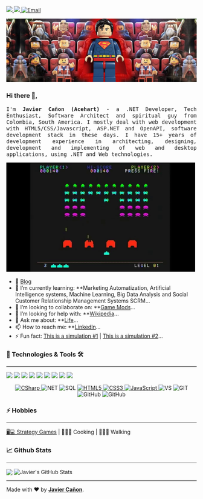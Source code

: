 <p>
  <a target="_blank" href="https://javiercanon.com">
    <img src="https://img.shields.io/badge/Website-javiercanon.com-informational?style=for-the-badge&logo=github&logoColor=white" />
  </a>
  <a target="_blank" href="https://twitter.com/JavierCanon">
    <img src="https://img.shields.io/badge/Twitter%20-%231DA1F2.svg?&style=for-the-badge&logo=Twitter&logoColor=white" />
  </a>
  <a target="_blank" href="mailto:javier@javiercanon.com">
    <img alt="Email" src="https://img.shields.io/badge/Email-0078D4.svg?&style=for-the-badge&logo=Microsoft-Outlook&logoColor=white" />
  </a>
</p>
  
![JavierCanon](Javier-Canon-Top-Banner-1500x500.jpg)

### Hi there 👋,
<p align="justify">
  <samp>I'm <b>Javier Cañon (Acehart)</b> - a .NET Developer, Tech Enthusiast, Software Architect and spiritual guy from Colombia, South America. I mostly deal with web development with HTML5/CSS/Javascript, ASP.NET and OpenAPI, software development stack in these days. I have 15+ years of development experience in architecting, designing,  development and implementing of web and desktop applications, using .NET and Web technologies.
  </samp>
  <br/>
</p>

![Space Invaders Machine](original-space-invaders-game-machine.gif)

- 🔭 [Blog](https://javiercanon.com/)
- 🌱 I’m currently learning: **Marketing Automatization, Artificial Intelligence systems, Machine Learning, Big Data Analysis and Social Customer Relationship Management Systems SCRM...
- 👯 I’m looking to collaborate on: **[Game Mods](https://steamcommunity.com/id/acehart/myworkshopfiles/)...
- 🤔 I’m looking for help with: **[Wikipedia](https://es.wikipedia.org/wiki/Usuario:Acehart)...
- 💬 Ask me about: **[Life](https://www.javiercanon.com/p/acerca-de-javier-canon.html)...
- 📫 How to reach me: **[LinkedIn](https://www.linkedin.com/in/javiercanonr/)...
- ⚡ Fun fact:  [This is a simulation #1](https://www.youtube.com/watch?v=yGfTDcHJHSI) | [This is a simulation #2](https://www.youtube.com/watch?v=tlTKTTt47WE)...


### 🔧 Technologies & Tools 🛠

  ---

![](https://img.shields.io/badge/Editor-Visual_Studio-informational?logo=visual-studio&style=plastic)
![](https://img.shields.io/badge/Code-HTML5-informational?logo=html5&style=plastic)
![](https://img.shields.io/badge/Code-JavaScript-informational?logo=javascript&style=plastic)
![](https://img.shields.io/badge/Cloud-AWS-informational?logo=amazonaws&style=plastic)
![](https://img.shields.io/badge/Cloud-Azure-informational?logo=azure&style=plastic)
![](https://img.shields.io/badge/Code-csharp-informational?logo=c-sharp&style=plastic)
![](https://img.shields.io/badge/Code-Asp.Net-informational?logo=c-sharp&style=plastic)
![](https://img.shields.io/badge/Code-tsql-informational?logo=tsql&style=plastic)
![](https://img.shields.io/badge/Microsoft-Sql-Server?logo=microsoft-sql-server&style=plastic)

<p align="center" align='right'>
  <a target="_blank" href="https://github.com/JavierCanon?tab=repositories&q=&type=&language=c%23">
    <img alt="CSharp" src="https://img.shields.io/badge/c%23%20-%23239120.svg?&style=for-the-badge&logo=c-sharp&logoColor=white" /> 
  </a>
  <img alt="NET" src="https://img.shields.io/badge/-.NET-5C2D91?style=for-the-badge&logo=%2ENET&logoColor=white" />
  <img alt="SQL" src="https://img.shields.io/badge/-SQL-4479A1?style=for-the-badge&logo=microsoft&logoColor=black&textColor=black" />
  <a target="_blank" href="https://github.com/JavierCanon?tab=repositories&q=&type=&language=html">
    <img alt="HTML5" src="https://img.shields.io/badge/html5%20-%23E34F26.svg?&style=for-the-badge&logo=html5&logoColor=white" />
  </a>
  <a target="_blank" href="https://github.com/JavierCanon?tab=repositories&q=&type=&language=css">
    <img alt="CSS3" src="https://img.shields.io/badge/css3%20-%231572B6.svg?&style=for-the-badge&logo=css3&logoColor=white" /> 
  </a>
  <a target="_blank" href="https://github.com/JavierCanon?tab=repositories&q=&type=&language=javascript">
    <img alt="JavaScript" src="https://img.shields.io/badge/javascript%20-%23323330.svg?&style=for-the-badge&logo=javascript&logoColor=%23F7DF1E" />
  </a>
  <img alt="VS" src="https://img.shields.io/badge/-VS-007ACC?style=for-the-badge&logo=visual-studio&logoColor=white" />
  <img alt="GIT" src="https://img.shields.io/badge/git%20-%23F05033.svg?&style=for-the-badge&logo=git&logoColor=white" /> 
  <img alt="GitHub" src="https://img.shields.io/badge/github%20-%23121011.svg?&style=for-the-badge&logo=github&logoColor=white" /> 
  
  <img alt="GitHub" src="https://img.shields.io/badge/azure-devops.svg?&style=for-the-badge&logo=microsoft&logoColor=white" /> 
  
</p>


### ⚡ Hobbies

  ---
<a href="https://steamcommunity.com/id/acehart" target="_blank">🖥💻 Strategy Games</a> | 👨🏻‍🍳 Cooking | 🚶🏻‍♂️ Walking

### 📈 Github Stats

  ---

  <img align="center" src="https://github-readme-stats.vercel.app/api/top-langs/?username=JavierCanon&hide=html&bg_color=031a1f&title_color=bdddff&text_color=44a7c4&icon_color=0e6b7f" />

  <img align="center" src="https://github-readme-stats.vercel.app/api?username=JavierCanon&show_icons=true&show_owner=true&line_height=27&count_private=true&include_all_commits=true&title_color=bdddff&text_color=1cd6ff&icon_color=ef8539&bg_color=031a1f" alt="Javier's GitHub Stats" />


---
Made with ❤️ by **[Javier Cañon](https://javiercanon.com)**.
